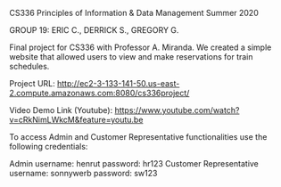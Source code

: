 CS336 Principles of Information & Data Management Summer 2020

GROUP 19: ERIC C., DERRICK S., GREGORY G.

Final project for CS336 with Professor A. Miranda. We created a simple website that allowed users to view and make reservations for train schedules.

Project URL: 
http://ec2-3-133-141-50.us-east-2.compute.amazonaws.com:8080/cs336project/

Video Demo Link (Youtube):
https://www.youtube.com/watch?v=cRkNimLWkcM&feature=youtu.be

To access Admin and Customer Representative functionalities use the following credentials:

Admin
username: henrut
password: hr123
Customer Representative
username: sonnywerb
password: sw123
